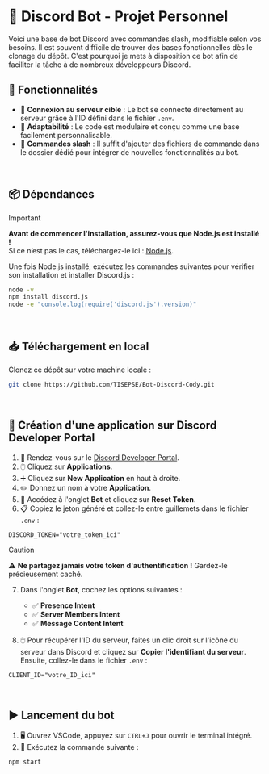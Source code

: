 # 🤖 Discord Bot - Projet Personnel

Voici une base de bot Discord avec commandes slash, modifiable selon vos besoins. Il est souvent difficile de trouver des bases fonctionnelles dès le clonage du dépôt. C'est pourquoi je mets à disposition ce bot afin de faciliter la tâche à de nombreux développeurs Discord.
<br>

## 🚀 Fonctionnalités

- 🔗 **Connexion au serveur cible** : Le bot se connecte directement au serveur grâce à l'ID défini dans le fichier `.env`.
- 🔧 **Adaptabilité** : Le code est modulaire et conçu comme une base facilement personnalisable.
- 📝 **Commandes slash** : Il suffit d'ajouter des fichiers de commande dans le dossier dédié pour intégrer de nouvelles fonctionnalités au bot.
<br>

## 📦 Dépendances
> [!IMPORTANT]
> **Avant de commencer l'installation, assurez-vous que Node.js est installé !**  
> Si ce n’est pas le cas, téléchargez-le ici : [Node.js](https://nodejs.org/).

Une fois Node.js installé, exécutez les commandes suivantes pour vérifier son installation et installer Discord.js :

```bash
node -v
npm install discord.js
node -e "console.log(require('discord.js').version)"
```
<br>

## 📥 Téléchargement en local

Clonez ce dépôt sur votre machine locale :

```bash
git clone https://github.com/TISEPSE/Bot-Discord-Cody.git
```
<br>

## 🔧 Création d'une application sur Discord Developer Portal

1. 🔗 Rendez-vous sur le [Discord Developer Portal](https://discord.com/developers/docs/intro).
2. 🖱️ Cliquez sur **Applications**.
3. ➕ Cliquez sur **New Application** en haut à droite.
4. ✏️ Donnez un nom à votre **Application**.
5. 🔑 Accédez à l'onglet **Bot** et cliquez sur **Reset Token**.
6. 📋 Copiez le jeton généré et collez-le entre guillemets dans le fichier `.env` :

```env
DISCORD_TOKEN="votre_token_ici"
```
>[!CAUTION]
> ⚠️ **Ne partagez jamais votre token d'authentification !** Gardez-le précieusement caché.

7. Dans l'onglet **Bot**, cochez les options suivantes :
   - ✅ **Presence Intent**
   - ✅ **Server Members Intent**
   - ✅ **Message Content Intent**

8. 🖱️ Pour récupérer l'ID du serveur, faites un clic droit sur l'icône du serveur dans Discord et cliquez sur **Copier l'identifiant du serveur**. Ensuite, collez-le dans le fichier `.env` :

```env
CLIENT_ID="votre_ID_ici"
```
<br>

## ▶️ Lancement du bot

1. 🖥️ Ouvrez VSCode, appuyez sur `CTRL+J` pour ouvrir le terminal intégré.
2. 🚀 Exécutez la commande suivante :

```bash
npm start
```
